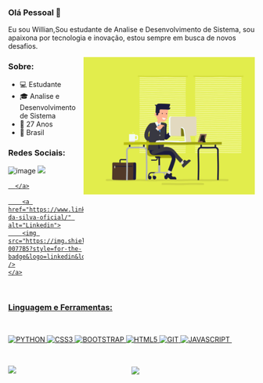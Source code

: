 ### Olá Pessoal 👋

Eu sou Willian,Sou estudante de Analise e Desenvolvimento de Sistema, sou apaixona por tecnologia e inovação, estou sempre em busca de novos desafios.

<img align="right" alt="GIF" src="Documentos/escritorio.gif" width="350" height="280" />


### Sobre:

- 💻 Estudante
- 🎓 Analise e Desenvolvimento de Sistema
- 🎉 27 Anos
- 📌 Brasil

### Redes Sociais:

   ![image]({https://img.shields.io/badge/LinkedIn-0077B5?style=for-the-badge&logo=linkedin&logoColor=white})
      <a href="https://www.linkedin.com/in/willian-da-silva-oficial/" alt="Linkedin">
         <img src="https://img.shields.io/badge/LinkedIn-0077B5?style=for-the-badge&logo=linkedin&logoColor=white" />
        
      </a>
    
        <a href="https://www.linkedin.com/in/willian-da-silva-oficial/" alt="Linkedin">
        <img src="https://img.shields.io/badge/LinkedIn-0077B5?style=for-the-badge&logo=linkedin&logoColor=white" />
    </a>

</br>

### Linguagem e Ferramentas:

</br>

![PYTHON](https://img.shields.io/badge/Python-3776AB?style=for-the-badge&logo=python&logoColor=white)&nbsp;![CSS3](https://img.shields.io/badge/CSS3-1572B6?style=for-the-badge&logo=css3&logoColor=white)&nbsp;![BOOTSTRAP](https://img.shields.io/badge/Bootstrap-563D7C?style=for-the-badge&logo=bootstrap&logoColor=white)&nbsp;![HTML5](https://img.shields.io/badge/HTML5-E34F26?style=for-the-badge&logo=html5&logoColor=white)&nbsp;![GIT](https://img.shields.io/badge/Git-F05032?style=for-the-badge&logo=git&logoColor=white)&nbsp;![JAVASCRIPT](https://img.shields.io/badge/JavaScript-F7DF1E?style=for-the-badge&logo=javascript&logoColor=black)&nbsp;

</br>

<p align="center">
   <a href="https://github.com/Williandasilvacode?tab=repositories">
    <img
      align="left"
      height="165"
      src="https://github-readme-stats.vercel.app/api/top-langs/?username=williandasilvacode&langs_count=8&layout=compact&theme=dracula"
    />
  </a> 
    
  <a href="https://github.com/Williandasilvacode?tab=repositories">
    <img
      align="center"
      height="165"
      src="https://github-readme-stats.vercel.app/api?username=williandasilvacode&count_private=true&show_icons=true&custom_title=Github%20Status&hide=issues&theme=dracula"
    />
  </a>




</p>
